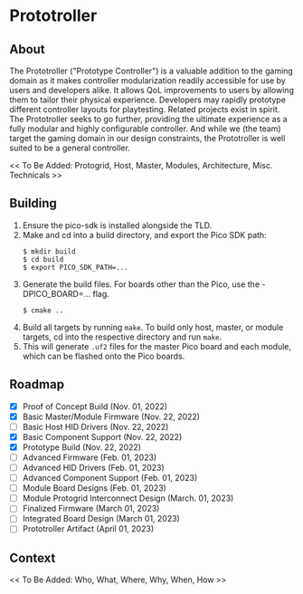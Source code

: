 # Prototroller

## About

The Prototroller ("Prototype Controller") is a valuable addition to the gaming domain
as it makes controller modularization readily accessible for use by users and developers
alike. It allows QoL improvements to users by allowing them to tailor their physical
experience. Developers may rapidly prototype different controller layouts for playtesting.
Related projects exist in spirit. The Prototroller seeks to go further, providing the
ultimate experience as a fully modular and highly configurable controller. And while we
(the team) target the gaming domain in our design constraints, the Prototroller is well
suited to be a general controller.

<< To Be Added: Protogrid, Host, Master, Modules, Architecture, Misc. Technicals >>

## Building

1. Ensure the pico-sdk is installed alongside the TLD.
2. Make and cd into a build directory, and export the Pico SDK path:
    ```
    $ mkdir build
    $ cd build
    $ export PICO_SDK_PATH=...
    ```
3. Generate the build files. For boards other than the Pico, use the -DPICO_BOARD=... flag.
    ```
    $ cmake ..
    ```
4. Build all targets by running `make`. To build only host, master, or module targets, cd into the respective directory and run `make`.
5. This will generate `.uf2` files for the master Pico board and each module, which can be flashed onto the Pico boards.

## Roadmap

- [x] Proof of Concept Build (Nov. 01, 2022)
- [x] Basic Master/Module Firmware (Nov. 22, 2022)
- [ ] Basic Host HID Drivers (Nov. 22, 2022)
- [x] Basic Component Support (Nov. 22, 2022)
- [x] Prototype Build (Nov. 22, 2022)
- [ ] Advanced Firmware (Feb. 01, 2023)
- [ ] Advanced HID Drivers (Feb. 01, 2023)
- [ ] Advanced Component Support (Feb. 01, 2023)
- [ ] Module Board Designs (Feb. 01, 2023)
- [ ] Module Protogrid Interconnect Design (March. 01, 2023)
- [ ] Finalized Firmware (March 01, 2023)
- [ ] Integrated Board Design (March 01, 2023)
- [ ] Prototroller Artifact (April 01, 2023)

## Context

<< To Be Added: Who, What, Where, Why, When, How >>